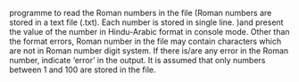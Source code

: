 programme to read the Roman numbers in the file (Roman numbers are stored in a text file (.txt). Each number is stored in
single line. )and present the value of the number in Hindu-Arabic format in console mode. Other than the format errors, Roman number in the file may contain characters which are not in Roman number digit system. If there is/are any error in the Roman number, indicate ‘error’ in the output.
It is assumed that only numbers between 1 and 100 are stored in the file.
